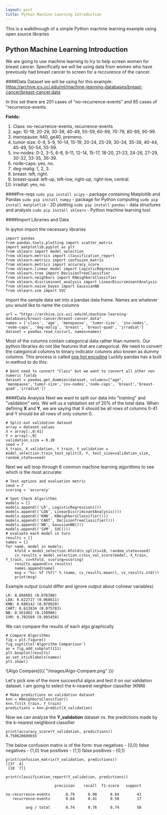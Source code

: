 ```yaml
---
layout: post
title: Python Machine Learning Introduction
---
```


This is a walkthrough of a simple Python machine learning example using open source libraries

## Python Machine Learning Introduction ##

We are going to use machine learning to try to help screen women for breast cancer.  Specifically we will be using data from women who have previously had breast cancer to screen for a reccurence of the cancer.

####Data
Dataset we will be using for this example:
https://archive.ics.uci.edu/ml/machine-learning-databases/breast-cancer/breast-cancer.data

In this set there are 201 cases of "no-recurrence-events" and 85 cases of "recurrence-events

**Fields:**
   1. Class: no-recurrence-events, recurrence-events
   2. age: 10-19, 20-29, 30-39, 40-49, 50-59, 60-69, 70-79, 80-89, 90-99.
   3. menopause: lt40, ge40, premeno.
   4. tumor-size: 0-4, 5-9, 10-14, 15-19, 20-24, 25-29, 30-34, 35-39, 40-44, 45-49, 50-54, 55-59.
   5. inv-nodes: 0-2, 3-5, 6-8, 9-11, 12-14, 15-17, 18-20, 21-23, 24-26, 27-29, 30-32, 33-35, 36-39.
   6. node-caps: yes, no.
   7. deg-malig: 1, 2, 3.
   8. breast: left, right.
   9. breast-quad: left-up, left-low, right-up, right-low, central.
  10. irradiat: yes, no.


####Pre-reqs
`sudo pip install scipy` - package containing Matplotlib and Pandas
`sudo pip install numpy` - package for Python computing
`sudo pip install matplotlib` - 2D plotting
`sudo pip install pandas` - data structures and analysis
`sudo pip install sklearn` - Python machine learning tool


####Import Libraries and Data

In ipyton import the necessary libraries
```
import pandas
from pandas.tools.plotting import scatter_matrix
import matplotlib.pyplot as plt
from sklearn import model_selection
from sklearn.metrics import classification_report
from sklearn.metrics import confusion_matrix
from sklearn.metrics import accuracy_score
from sklearn.linear_model import LogisticRegression
from sklearn.tree import DecisionTreeClassifier
from sklearn.neighbors import KNeighborsClassifier
from sklearn.discriminant_analysis import LinearDiscriminantAnalysis
from sklearn.naive_bayes import GaussianNB
from sklearn.svm import SVC
```

Import the sample data set into a pandas data frame.  Names are whatever you would like to name the columns
```
url = "https://archive.ics.uci.edu/ml/machine-learning-databases/breast-cancer/breast-cancer.data"
names = ['class', 'age', 'menopause', 'tumor-size', 'inv-nodes', 'node-caps', 'deg-malig', 'breast', 'breast-quad', 'irradiat']
dataset = pandas.read_csv(url, names=names)
```

Most of the columns contain categorical data rather than numeric.  Our python libraries do not like features that are categorical.
We need to convert the categorical columns to binary indicator columns also known as dummy columns.  This process is called [one hot encoding](https://hackernoon.com/what-is-one-hot-encoding-why-and-when-do-you-have-to-use-it-e3c6186d008f) 
Luckily pandas has a built in method to do this:
```
# Dont need to convert "Class" but we want to convert all other non numeric fields
dataset = pandas.get_dummies(dataset, columns=["age", 'menopause','tumor-size','inv-nodes','node-caps', 'breast','breast-quad','irradiat'])
```

####Data Analysis
Next we want to split our data into "training" and "validation" sets.  We will us a validation set of 20% of the total data.
When defining **X** and **Y**, we are saying that X should be all rows of columns 0-41 and Y should be all rows of only column 0.
```
# Split-out validation dataset
array = dataset.values
X = array[:,0:41]
Y = array[:,0]
validation_size = 0.20
seed = 7
X_train, X_validation, Y_train, Y_validation = model_selection.train_test_split(X, Y, test_size=validation_size, random_state=seed)
```

Next we will loop through 6 common machine learning algorithms to see which is the most accurate:
```
# Test options and evaluation metric
seed = 7
scoring = 'accuracy'

# Spot Check Algorithms
models = []
models.append(('LR', LogisticRegression()))
models.append(('LDA', LinearDiscriminantAnalysis()))
models.append(('KNN', KNeighborsClassifier()))
models.append(('CART', DecisionTreeClassifier()))
models.append(('NB', GaussianNB()))
models.append(('SVM', SVC()))
# evaluate each model in turn
results = []
names = []
for name, model in models:
	kfold = model_selection.KFold(n_splits=10, random_state=seed)
	cv_results = model_selection.cross_val_score(model, X_train, Y_train, cv=kfold, scoring=scoring)
	results.append(cv_results)
	names.append(name)
	msg = "%s: %f (%f)" % (name, cv_results.mean(), cv_results.std())
	print(msg)
```

Example output (could differ and ignore output about colinear variables)
```
LR: 0.666601 (0.076388)
LDA: 0.622727 (0.068611)
KNN: 0.688142 (0.070920)
CART: 0.613834 (0.075783)
NB: 0.561462 (0.158986)
SVM: 0.702569 (0.095458)
```

We can compare the results of each algo graphically
```
# Compare Algorithms
fig = plt.figure()
fig.suptitle('Algorithm Comparison')
ax = fig.add_subplot(111)
plt.boxplot(results)
ax.set_xticklabels(names)
plt.show()
```
![Algo Compare]({{ "/images/Algo-Compare.png" }})

Let's pick one of the more successful algos and test it on our validation dataset.  I am going to select the k-nearest neighbor classifier (KNN)
```
# Make predictions on validation dataset
knn = KNeighborsClassifier()
knn.fit(X_train, Y_train)
predictions = knn.predict(X_validation)
```
Now we can analyze the **Y_validation** dataset vs. the predictions made by the k-nearest neighbord classifier
```
print(accuracy_score(Y_validation, predictions))
0.758620689655
```
The below confusion matrix is of the form:
true negatives - {0,0} 
false negatives - {1,0}
true positives - {1,1} 
false positives - {0,1}
```
print(confusion_matrix(Y_validation, predictions))
[[37  4]
 [10  7]]
```
```
print(classification_report(Y_validation, predictions))

                      precision    recall  f1-score   support

no-recurrence-events       0.79      0.90      0.84        41
   recurrence-events       0.64      0.41      0.50        17

         avg / total       0.74      0.76      0.74        58
```